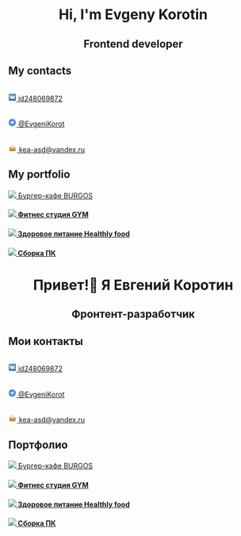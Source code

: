 <h1 align="center">Hi, I'm Evgeny Korotin </h1>
<h2 align="center">Frontend developer </h2>

## My contacts
######
<a href="https://vk.com/id248069872" target="_blank"><img src="https://github.com/keaasd/kea/blob/main/images/Vk-icon.png" height="16"/>    id248069872</a> 
######
<a href="https://t.me/@EvgeniKorot" target="_blank"><img src="https://github.com/keaasd/kea/blob/main/images/telegram.png" height="16"/>    @EvgeniKorot
######
<img src="https://github.com/keaasd/kea/blob/main/images/email.png" height="16"/>   kea-asd@yandex.ru

## My portfolio
####
<a href="https://keaasd.github.io/Module01-Burger/menu.html" target="_blank"><img src="https://github.com/keaasd/kea/blob/main/images/burgers.ico" height="16"/>    Бургер-кафе BURGOS</a> 
#### <a href="https://keaasd.github.io/Module01-Gym/index.html" target="_blank"><img src="https://github.com/keaasd/kea/blob/main/images/gym.ico" width="16"/>   Фитнес студия GYM </a> 
#### <a href="https://keaasd.github.io/module02-Shop/dist/" target="_blank"><img src="https://github.com/keaasd/kea/blob/main/images/healthly-food.ico" height="16"/>    Здоровое питание Healthly food</a> 
#### <a href="https://keaasd.github.io/computer-layout/" target="_blank"><img src="https://raw.githubusercontent.com/keaasd/computer-layout/main/image/favicon/favicon.ico" height="16"/>    Сборка ПК</a> 
####
  

# 
<h1 align="center">Привет!👋 Я Евгений Коротин</h1>
<h2 align="center">Фронтент-разработчик</h2>

## Мои контакты
######
<a href="https://vk.com/id248069872" target="_blank"><img src="https://github.com/keaasd/kea/blob/main/images/Vk-icon.png" height="16"/>    id248069872</a> 
######
<a href="https://t.me/@EvgeniKorot" target="_blank"><img src="https://github.com/keaasd/kea/blob/main/images/telegram.png" height="16"/>    @EvgeniKorot
######
<img src="https://github.com/keaasd/kea/blob/main/images/email.png" height="16"/>   kea-asd@yandex.ru

## Портфолио
####
<a href="https://keaasd.github.io/Module01-Burger/menu.html" target="_blank"><img src="https://github.com/keaasd/kea/blob/main/images/burgers.ico" height="16"/>    Бургер-кафе BURGOS</a> 
#### <a href="https://keaasd.github.io/Module01-Gym/index.html" target="_blank"><img src="https://github.com/keaasd/kea/blob/main/images/gym.ico" width="16"/>   Фитнес студия GYM </a> 
#### <a href="https://keaasd.github.io/module02-Shop/dist/" target="_blank"><img src="https://github.com/keaasd/kea/blob/main/images/healthly-food.ico" height="16"/>    Здоровое питание Healthly food</a> 
#### <a href="https://keaasd.github.io/computer-layout/" target="_blank"><img src="https://raw.githubusercontent.com/keaasd/computer-layout/main/image/favicon/favicon.ico" height="16"/>    Сборка ПК</a> 
####
<!--   https://habr.com/ru/post/649363/ -->
